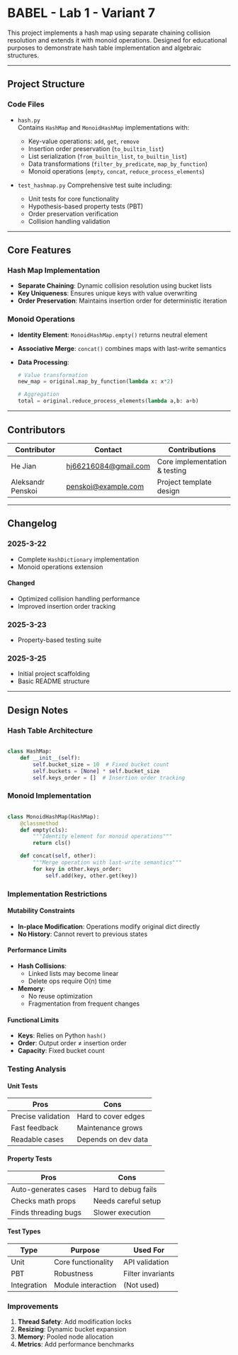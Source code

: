 # BABEL - Lab 1 - Variant 7

This project implements a hash map using separate chaining collision resolution
and extends it with monoid operations. Designed for educational purposes to
demonstrate hash table implementation and algebraic structures.

---

## Project Structure

### Code Files

- `hash.py`  
Contains `HashMap` and `MonoidHashMap` implementations with:  
  - Key-value operations: `add`, `get`, `remove`  
  - Insertion order preservation (`to_builtin_list`)  
  - List serialization (`from_builtin_list`, `to_builtin_list`)  
  - Data transformations (`filter_by_predicate`, `map_by_function`)  
  - Monoid operations (`empty`, `concat`, `reduce_process_elements`)

- `test_hashmap.py`
Comprehensive test suite including:  
  - Unit tests for core functionality  
  - Hypothesis-based property tests (PBT)  
  - Order preservation verification  
  - Collision handling validation  

---

## Core Features

### Hash Map Implementation

- **Separate Chaining**: Dynamic collision resolution using bucket lists  
- **Key Uniqueness**: Ensures unique keys with value overwriting  
- **Order Preservation**: Maintains insertion order for
                          deterministic iteration  

### Monoid Operations

- **Identity Element**: `MonoidHashMap.empty()` returns neutral element  
- **Associative Merge**: `concat()` combines maps with last-write semantics  
- **Data Processing**:  

  ```python
  # Value transformation
  new_map = original.map_by_function(lambda x: x*2)

  # Aggregation
  total = original.reduce_process_elements(lambda a,b: a+b)

---

## Contributors

| Contributor      | Contact               | Contributions                |
|------------------|-----------------------|------------------------------|
| He Jian          | <hj66216084@gmail.com>| Core implementation & testing|
| Aleksandr Penskoi| <penskoi@example.com> | Project template design      |

---

## Changelog

### 2025-3-22

- Complete `HashDictionary` implementation  
- Monoid operations extension  

#### Changed

- Optimized collision handling performance  
- Improved insertion order tracking  

### 2025-3-23

- Property-based testing suite  

### 2025-3-25

- Initial project scaffolding  
- Basic README structure  

---

## Design Notes

### Hash Table Architecture

```python

class HashMap:
    def __init__(self):
        self.bucket_size = 10  # Fixed bucket count
        self.buckets = [None] * self.bucket_size
        self.keys_order = []  # Insertion order tracking

```

### Monoid Implementation

```python

class MonoidHashMap(HashMap):
    @classmethod
    def empty(cls):
        """Identity element for monoid operations"""
        return cls()

    def concat(self, other):
        """Merge operation with last-write semantics"""
        for key in other.keys_order:
            self.add(key, other.get(key))

```

### Implementation Restrictions

#### Mutability Constraints

- **In-place Modification**: Operations modify original dict directly
- **No History**: Cannot revert to previous states

#### Performance Limits

- **Hash Collisions**:
  - Linked lists may become linear
  - Delete ops require O(n) time
- **Memory**:
  - No reuse optimization
  - Fragmentation from frequent changes

#### Functional Limits

- **Keys**: Relies on Python `hash()`
- **Order**: Output order ≠ insertion order
- **Capacity**: Fixed bucket count

### Testing Analysis

#### Unit Tests

| **Pros**          | **Cons**          |
|-------------------|-------------------|
| Precise validation| Hard to cover edges|
| Fast feedback     | Maintenance grows |
| Readable cases    | Depends on dev data|

#### Property Tests

| **Pros**          | **Cons**          |
|-------------------|-------------------|
| Auto-generates cases| Hard to debug fails|
| Checks math props  | Needs careful setup|
| Finds threading bugs| Slower execution |

#### Test Types

| **Type**  | **Purpose**       | **Used For**       |
|-----------|-------------------|--------------------|
| Unit      | Core functionality| API validation     |
| PBT       | Robustness        | Filter invariants  |
| Integration| Module interaction| (Not used)         |

### Improvements

1. **Thread Safety**: Add modification locks
2. **Resizing**: Dynamic bucket expansion
3. **Memory**: Pooled node allocation
4. **Metrics**: Add performance benchmarks
